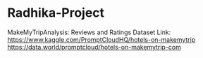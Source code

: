 # Radhika-Project
MakeMyTripAnalysis: Reviews and Ratings
Dataset Link: https://www.kaggle.com/PromptCloudHQ/hotels-on-makemytrip
              https://data.world/promptcloud/hotels-on-makemytrip-com

           



